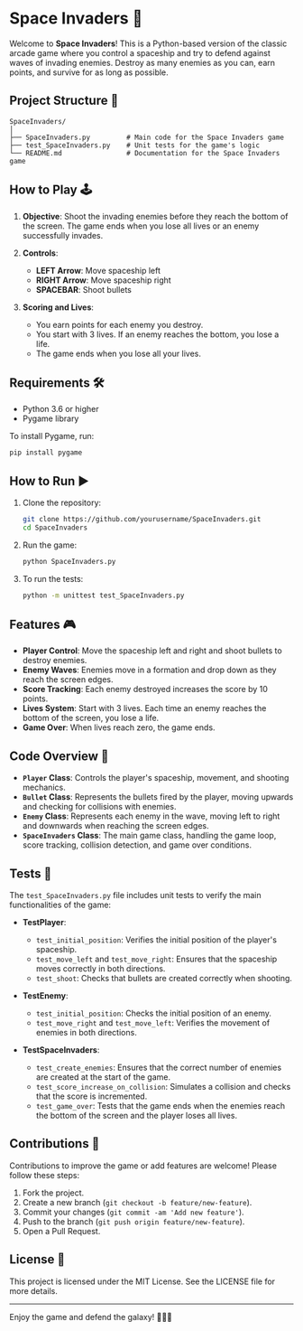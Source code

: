 # Space Invaders 🚀

Welcome to **Space Invaders**! This is a Python-based version of the classic arcade game where you control a spaceship and try to defend against waves of invading enemies. Destroy as many enemies as you can, earn points, and survive for as long as possible.

## Project Structure 📂

```plaintext
SpaceInvaders/
│
├── SpaceInvaders.py         # Main code for the Space Invaders game
├── test_SpaceInvaders.py    # Unit tests for the game's logic
└── README.md                # Documentation for the Space Invaders game
```

## How to Play 🕹️

1. **Objective**: Shoot the invading enemies before they reach the bottom of the screen. The game ends when you lose all lives or an enemy successfully invades.
2. **Controls**:
   - **LEFT Arrow**: Move spaceship left
   - **RIGHT Arrow**: Move spaceship right
   - **SPACEBAR**: Shoot bullets

3. **Scoring and Lives**:
   - You earn points for each enemy you destroy.
   - You start with 3 lives. If an enemy reaches the bottom, you lose a life.
   - The game ends when you lose all your lives.

## Requirements 🛠️

- Python 3.6 or higher
- Pygame library

To install Pygame, run:
```bash
pip install pygame
```

## How to Run ▶️

1. Clone the repository:
    ```bash
    git clone https://github.com/yourusername/SpaceInvaders.git
    cd SpaceInvaders
    ```

2. Run the game:
    ```bash
    python SpaceInvaders.py
    ```

3. To run the tests:
    ```bash
    python -m unittest test_SpaceInvaders.py
    ```

## Features 🎮

- **Player Control**: Move the spaceship left and right and shoot bullets to destroy enemies.
- **Enemy Waves**: Enemies move in a formation and drop down as they reach the screen edges.
- **Score Tracking**: Each enemy destroyed increases the score by 10 points.
- **Lives System**: Start with 3 lives. Each time an enemy reaches the bottom of the screen, you lose a life.
- **Game Over**: When lives reach zero, the game ends.

## Code Overview 📝

- **`Player` Class**: Controls the player's spaceship, movement, and shooting mechanics.
- **`Bullet` Class**: Represents the bullets fired by the player, moving upwards and checking for collisions with enemies.
- **`Enemy` Class**: Represents each enemy in the wave, moving left to right and downwards when reaching the screen edges.
- **`SpaceInvaders` Class**: The main game class, handling the game loop, score tracking, collision detection, and game over conditions.

## Tests 🧪

The `test_SpaceInvaders.py` file includes unit tests to verify the main functionalities of the game:

- **TestPlayer**:
  - `test_initial_position`: Verifies the initial position of the player's spaceship.
  - `test_move_left` and `test_move_right`: Ensures that the spaceship moves correctly in both directions.
  - `test_shoot`: Checks that bullets are created correctly when shooting.

- **TestEnemy**:
  - `test_initial_position`: Checks the initial position of an enemy.
  - `test_move_right` and `test_move_left`: Verifies the movement of enemies in both directions.

- **TestSpaceInvaders**:
  - `test_create_enemies`: Ensures that the correct number of enemies are created at the start of the game.
  - `test_score_increase_on_collision`: Simulates a collision and checks that the score is incremented.
  - `test_game_over`: Tests that the game ends when the enemies reach the bottom of the screen and the player loses all lives.

## Contributions 🤝

Contributions to improve the game or add features are welcome! Please follow these steps:

1. Fork the project.
2. Create a new branch (`git checkout -b feature/new-feature`).
3. Commit your changes (`git commit -am 'Add new feature'`).
4. Push to the branch (`git push origin feature/new-feature`).
5. Open a Pull Request.

## License 📄

This project is licensed under the MIT License. See the LICENSE file for more details.

---

Enjoy the game and defend the galaxy! 🌌💥👾